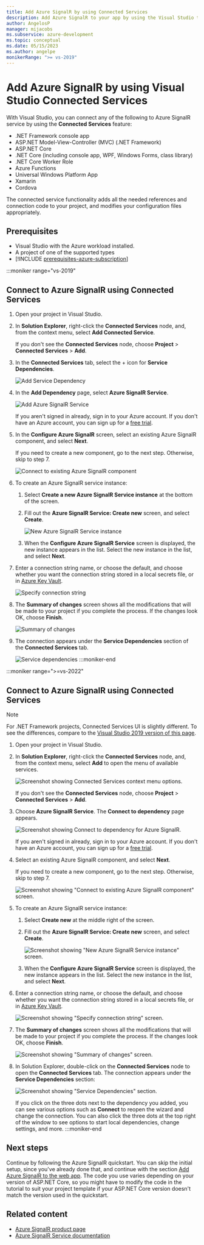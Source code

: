 ```yaml
---
title: Add Azure SignalR by using Connected Services
description: Add Azure SignalR to your app by using the Visual Studio to add a connected service
author: AngelosP
manager: mijacobs
ms.subservice: azure-development
ms.topic: conceptual
ms.date: 05/15/2023
ms.author: angelpe
monikerRange: ">= vs-2019"
---
```


# Add Azure SignalR by using Visual Studio Connected Services

With Visual Studio, you can connect any of the following to Azure SignalR service by using the **Connected Services** feature:

- .NET Framework console app
- ASP.NET Model-View-Controller (MVC) (.NET Framework)
- ASP.NET Core
- .NET Core (including console app, WPF, Windows Forms, class library)
- .NET Core Worker Role
- Azure Functions
- Universal Windows Platform App
- Xamarin
- Cordova

The connected service functionality adds all the needed references and connection code to your project, and modifies your configuration files appropriately.

## Prerequisites

- Visual Studio with the Azure workload installed.
- A project of one of the supported types
- [!INCLUDE [prerequisites-azure-subscription](includes/prerequisites-azure-subscription.md)]

:::moniker range="vs-2019"

## Connect to Azure SignalR using Connected Services

1. Open your project in Visual Studio.

1. In **Solution Explorer**, right-click the **Connected Services** node, and, from the context menu, select **Add Connected Service**.

   If you don't see the **Connected Services** node, choose **Project** > **Connected Services** > **Add**.

1. In the **Connected Services** tab, select the + icon for **Service Dependencies**.

    ![Add Service Dependency](./media/vs-azure-tools-connected-services-storage/vs-2019/connected-services-tab.png)

1. In the **Add Dependency** page, select **Azure SignalR Service**.

    ![Add Azure SignalR Service](./media/azure-signalr-add-connected-service/add-signalr-service.png)

    If you aren't signed in already, sign in to your Azure account. If you don't have an Azure account, you can sign up for a [free trial](https://azure.microsoft.com/free/).

1. In the **Configure Azure SignalR** screen, select an existing Azure SignalR component, and select **Next**.

    If you need to create a new component, go to the next step. Otherwise, skip to step 7.

    ![Connect to existing Azure SignalR component](./media/azure-signalr-add-connected-service/created-signalr.png)

1. To create an Azure SignalR service instance:

   1. Select **Create a new Azure SignalR Service instance** at the bottom of the screen.

   1. Fill out the **Azure SignalR Service: Create new** screen, and select **Create**.

       ![New Azure SignalR Service instance](./media/azure-signalr-add-connected-service/create-new-signalr.png)

   1. When the **Configure Azure SignalR Service** screen is displayed, the new instance appears in the list. Select the new instance in the list, and select **Next**.

1. Enter a connection string name, or choose the default, and choose whether you want the connection string stored in a local secrets file, or in [Azure Key Vault](/azure/key-vault).

   ![Specify connection string](./media/azure-signalr-add-connected-service/connection-string.png)

1. The **Summary of changes** screen shows all the modifications that will be made to your project if you complete the process. If the changes look OK, choose **Finish**.

   ![Summary of changes](./media/azure-signalr-add-connected-service/summary-of-changes.png)

1. The connection appears under the **Service Dependencies** section of the **Connected Services** tab.

   ![Service dependencies](./media/azure-signalr-add-connected-service/service-dependencies-after.png)
:::moniker-end

:::moniker range=">=vs-2022"

## Connect to Azure SignalR using Connected Services

> [!NOTE]
> For .NET Framework projects, Connected Services UI is slightly different. To see the differences, compare to the [Visual Studio 2019 version of this page](./azure-signalr-add-connected-service.md?view=vs-2019&preserve-view=true).

1. Open your project in Visual Studio.

1. In **Solution Explorer**, right-click the **Connected Services** node, and, from the context menu, select **Add** to open the menu of available services.

   ![Screenshot showing Connected Services context menu options.](./media/azure-signalr-add-connected-service/vs-2022/add-connected-service-context-menu-2.png)

   If you don't see the **Connected Services** node, choose **Project** > **Connected Services** > **Add**.

1. Choose **Azure SignalR Service**. The **Connect to dependency** page appears.

   ![Screenshot showing Connect to dependency for Azure SignalR.](./media/azure-signalr-add-connected-service/vs-2022/connect-to-dependency-signalr.png)

    If you aren't signed in already, sign in to your Azure account. If you don't have an Azure account, you can sign up for a [free trial](https://azure.microsoft.com/free/).

1. Select an existing Azure SignalR component, and select **Next**.

    If you need to create a new component, go to the next step. Otherwise, skip to step 7.

    ![Screenshot showing "Connect to existing Azure SignalR component" screen.](./media/azure-signalr-add-connected-service/created-signalr.png)

1. To create an Azure SignalR service instance:

   1. Select **Create new** at the middle right of the screen.

   1. Fill out the **Azure SignalR Service: Create new** screen, and select **Create**.

       ![Screenshot showing "New Azure SignalR Service instance" screen.](./media/azure-signalr-add-connected-service/create-new-signalr.png)

   1. When the **Configure Azure SignalR Service** screen is displayed, the new instance appears in the list. Select the new instance in the list, and select **Next**.

1. Enter a connection string name, or choose the default, and choose whether you want the connection string stored in a local secrets file, or in [Azure Key Vault](/azure/key-vault).

   ![Screenshot showing "Specify connection string" screen.](./media/azure-signalr-add-connected-service/connection-string.png)

1. The **Summary of changes** screen shows all the modifications that will be made to your project if you complete the process. If the changes look OK, choose **Finish**.

   ![Screenshot showing "Summary of changes" screen.](./media/azure-signalr-add-connected-service/summary-of-changes.png)

1. In Solution Explorer, double-click on the **Connected Services** node to open the **Connected Services** tab. The connection appears under the **Service Dependencies** section:

   ![Screenshot showing "Service Dependencies" section.](./media/azure-signalr-add-connected-service/service-dependencies-after.png)

   If you click on the three dots next to the dependency you added, you can see various options such as **Connect** to reopen the wizard and change the connection. You can also click the three dots at the top right of the window to see options to start local dependencies, change settings, and more.
:::moniker-end

## Next steps

Continue by following the Azure SignalR quickstart. You can skip the initial setup, since you've already done that, and continue with the section [Add Azure SignalR to the web app](/azure/azure-signalr/signalr-quickstart-dotnet-core#add-azure-signalr-to-the-web-app). The code you use varies depending on your version of ASP.NET Core, so you might have to modify the code in the tutorial to suit your project template if your ASP.NET Core version doesn't match the version used in the quickstart.

## Related content

- [Azure SignalR product page](https://azure.microsoft.com/services/signalr-service/)
- [Azure SignalR Service documentation](/azure/azure-signalr)
